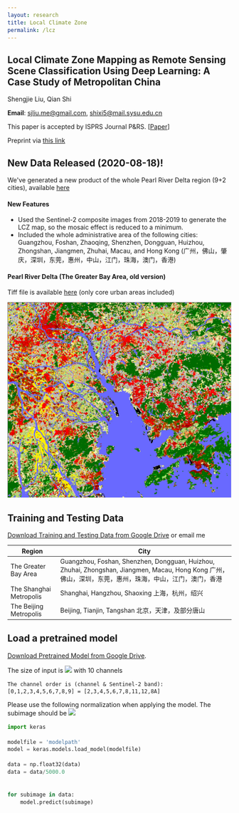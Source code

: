 ```yaml
---
layout: research
title: Local Climate Zone
permalink: /lcz
---
```


## Local Climate Zone Mapping as Remote Sensing Scene Classification Using Deep Learning: A Case Study of Metropolitan China
Shengjie Liu, Qian Shi

**Email**: sjliu.me@gmail.com, shixi5@mail.sysu.edu.cn

This paper is accepted by ISPRS Journal P&RS. [[Paper](https://doi.org/10.1016/j.isprsjprs.2020.04.008)]

Preprint via [this link](/preprint/lcz_preprint.pdf)

## New Data Released (2020-08-18)!
We've generated a new product of the whole Pearl River Delta region (9+2 cities), available [here](/data/lcz/release_lcz_prd_v20200818.zip)

#### New Features

- Used the Sentinel-2 composite images from 2018-2019 to generate the LCZ map, so the mosaic effect is reduced to a minimum. 
- Included the whole administrative area of the following cities: Guangzhou, Foshan, Zhaoqing, Shenzhen, Dongguan, Huizhou, Zhongshan, Jiangmen, Zhuhai, Macau, and Hong Kong (广州，佛山，肇庆，深圳，东莞，惠州，中山，江门，珠海，澳门，香港) 

#### Pearl River Delta (The Greater Bay Area, old version)
Tiff file is available [here](/data/lcz/release_lcz_prd.zip) (only core urban areas included)

![Pearl River Delta (The Greater Bay Area)](/data/lcz/lczmap_prd.png)


## Training and Testing Data
[Download Training and Testing Data from Google Drive](https://drive.google.com/open?id=1gqb3lDMcd3XpTYSbz6g6cFwRHrSfyLfY) or email me

| Region  | City  | 
|---|---|
|  The Greater Bay Area |  Guangzhou, Foshan, Shenzhen, Dongguan, Huizhou, Zhuhai, Zhongshan, Jiangmen, Macau, Hong Kong 广州，佛山，深圳，东莞，惠州，珠海，中山，江门，澳门，香港 |
| The Shanghai Metropolis  | Shanghai, Hangzhou, Shaoxing 上海，杭州，绍兴 |  
| The Beijing Metropolis  |  Beijing, Tianjin, Tangshan 北京，天津，及部分唐山 |


## Load a pretrained model
[Download Pretrained Model from Google Drive](https://drive.google.com/open?id=1iVKRaWvxu5RFjjCHyThP-G8BpTf5HOcG).

The size of input is <img src="https://render.githubusercontent.com/render/math?math=64\times 64"> with 10 channels

```
The channel order is (channel & Sentinel-2 band):
[0,1,2,3,4,5,6,7,8,9] = [2,3,4,5,6,7,8,11,12,8A]
```



Please use the following normalization when applying the model.
The subimage should be <img src="https://render.githubusercontent.com/render/math?math=64\times 64 \times Channel">
``` python
import keras 

modelfile = 'modelpath'
model = keras.models.load_model(modelfile)

data = np.float32(data)
data = data/5000.0


for subimage in data:
    model.predict(subimage)
```



